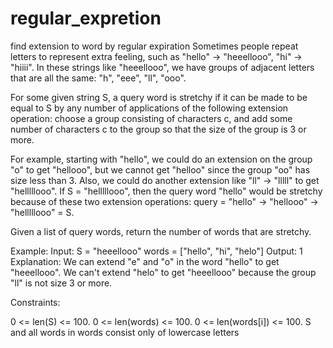 # regular_expretion
find extension to word by regular expiration 
Sometimes people repeat letters to represent extra feeling, such as "hello" -> "heeellooo", "hi" -> "hiiii". In these strings like "heeellooo", we have groups of adjacent letters that are all the same: "h", "eee", "ll", "ooo".

For some given string S, a query word is stretchy if it can be made to be equal to S by any number of applications of the following extension operation: choose a group consisting of characters c, and add some number of characters c to the group so that the size of the group is 3 or more.

For example, starting with "hello", we could do an extension on the group "o" to get "hellooo", but we cannot get "helloo" since the group "oo" has size less than 3. Also, we could do another extension like "ll" -> "lllll" to get "helllllooo". If S = "helllllooo", then the query word "hello" would be stretchy because of these two extension operations: query = "hello" -> "hellooo" -> "helllllooo" = S.

Given a list of query words, return the number of words that are stretchy.

Example:
Input:
S = "heeellooo"
words = ["hello", "hi", "helo"]
Output: 1
Explanation:
We can extend "e" and "o" in the word "hello" to get "heeellooo".
We can't extend "helo" to get "heeellooo" because the group "ll" is not size 3 or more.

Constraints:

0 <= len(S) <= 100.
0 <= len(words) <= 100.
0 <= len(words[i]) <= 100.
S and all words in words consist only of lowercase letters
